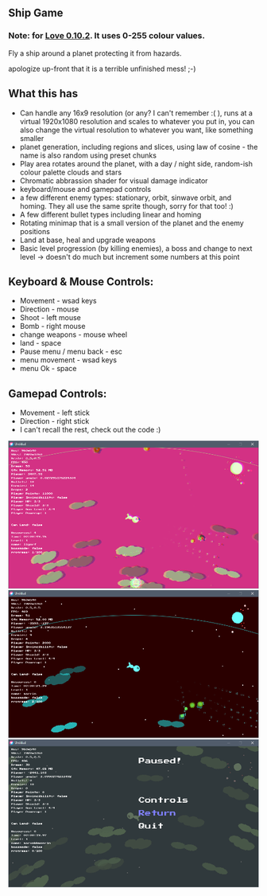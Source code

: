 ## Ship Game

### Note: for [Love 0.10.2](https://github.com/love2d/love/releases/tag/0.10.2).  It uses 0-255 colour values.

Fly a ship around a planet protecting it from hazards.

apologize up-front that it is a terrible unfinished mess! ;-)

## What this has
- Can handle any 16x9 resolution (or any? I can't remember :( ), runs at a virtual 1920x1080 resolution and scales to whatever you put in, you can also change the virtual resolution to whatever you want, like something smaller
- planet generation, including regions and slices, using law of cosine - the name is also random using preset chunks
- Play area rotates around the planet, with a day / night side, random-ish colour palette clouds and stars
- Chromatic abbrassion shader for visual damage indicator
- keyboard/mouse and gamepad controls
- a few different enemy types: stationary, orbit, sinwave orbit, and homing.  They all use the same sprite though, sorry for that too! :)
- A few different bullet types including linear and homing
- Rotating minimap that is a small version of the planet and the enemy positions
- Land at base, heal and upgrade weapons
- Basic level progression (by killing enemies), a boss and change to next level -> doesn't do much but increment some numbers at this point


## Keyboard & Mouse Controls:
- Movement - wsad keys
- Direction - mouse
- Shoot - left mouse
- Bomb - right mouse
- change weapons - mouse wheel
- land - space
- Pause menu / menu back - esc
- menu movement - wsad keys
- menu Ok - space

## Gamepad Controls:
- Movement - left stick
- Direction - right stick
- I can't recall the rest, check out the code :)

![screenshot](./screenshot1.png)
![screenshot](./screenshot2.png)
![screenshot](./screenshot3.png)
